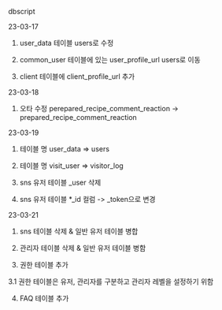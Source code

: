 dbscript

23-03-17

1. user_data 테이블 users로 수정

2. common_user 테이블에 있는 user_profile_url users로 이동

3. client 테이블에 client_profile_url 추가


23-03-18

1. 오타 수정 perepared_recipe_comment_reaction -> prepared_recipe_comment_reaction

23-03-19


1. 테이블 명 user_data => users

2. 테이블 명 visit_user => visitor_log

3. sns 유저 테이블 _user 삭제

4. sns 유저 테이블  *_id 컬럼 -> _token으로 변경

23-03-21

1. sns 테이블 삭제 & 일반 유저 테이블 병합

2. 관리자 테이블 삭제 & 일반 유저 테이블 병함

3. 권한 테이블 추가

3.1 권한 테이블은 유저, 관리자를 구분하고 관리자 레벨을 설정하기 위함

4. FAQ 테이블 추가
